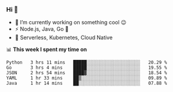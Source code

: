 ### Hi 👋

<!--
**nodejh/nodejh** is a ✨ _special_ ✨ repository because its `README.md` (this file) appears on your GitHub profile.

Here are some ideas to get you started:

- 🔭 I’m currently working on ...
- 🌱 I’m currently learning ...
- 👯 I’m looking to collaborate on ...
- 🤔 I’m looking for help with ...
- 💬 Ask me about ...
- 📫 How to reach me: ...
- 😄 Pronouns: ...
- ⚡ Fun fact: ...
-->

- 🔭 I’m currently working on something cool :wink:
- ⚡ Node.js, Java, Go :thought_balloon:
- 🤖 Serverless, Kubernetes, Cloud Native

📊 **This week I spent my time on**

<!--START_SECTION:waka-->
```text
Python   3 hrs 11 mins   █████░░░░░░░░░░░░░░░░░░░░   20.29 % 
Go       3 hrs 4 mins    █████░░░░░░░░░░░░░░░░░░░░   19.55 % 
JSON     2 hrs 54 mins   ████▓░░░░░░░░░░░░░░░░░░░░   18.54 % 
YAML     1 hr 33 mins    ██▒░░░░░░░░░░░░░░░░░░░░░░   09.89 % 
Java     1 hr 14 mins    ██░░░░░░░░░░░░░░░░░░░░░░░   07.88 % 
```
<!--END_SECTION:waka-->


<!--
:traffic_light: **Visitors**

![visitors](https://visitor-badge.glitch.me/badge?page_id=nodejh.nodejh)
-->
